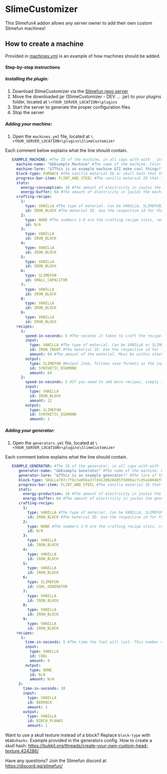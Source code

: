 # SlimeCustomizer
This Slimefun4 addon allows any server owner to add their own custom Slimefun machines!

## How to create a machine
Provided in [machines.yml](https://github.com/NCBPFluffyBear/SlimeCustomizer/blob/master/src/main/resources/machines.yml) is an example of how machines should be added.

#### Step-by-step instructions
##### Installing the plugin:
1. Download SlimeCustomizer via the [Slimefun repo server](https://thebusybiscuit.github.io/builds/NCBPFluffyBear/SlimeCustomizer/master/)
2. Move the downloaded jar (SlimeCustomizer - DEV ... .jar) to your plugins folder, located at `\<YOUR_SERVER_LOCATION>\plugins`
3. Start the server to generate the proper configuration files
4. Stop the server

##### Adding your machine:
1. Open the `machines.yml` file, located at `\<YOUR_SERVER_LOCATION>\plugins\SlimeCustomizer`

Each comment below explains what the line should contain.
```yaml
   EXAMPLE_MACHINE: #The ID of the machine, in all caps with with _ instead of spaces. THIS IS THE ONLY KEY YOU SHOULD EDIT!
     machine-name: "&bExample Machine" #The name of the machine. Color codes accepted.
     machine-lore: "&7This is an example machine &7I make cool things!" #The lore of the machine. Color codes accepted.
     block-type: FURNACE #The vanilla material ID or skull hash that the machine will use.
     progress-bar-item: FLINT_AND_STEEL #The vanilla material ID that the machine's progress bar will use.
     stats:
       energy-consumption: 16 #The amount of electricity in joules the machine consumes per Slimefun tick.
       energy-buffer: 64 #The amount of electricity in joules the machine can store.
     crafting-recipe:
       1:
         type: VANILLA #The type of material. Can be VANILLA, SLIMEFUN, or NONE
         id: IRON_BLOCK #The material ID. Use the respective id for the type of material. Can be left blank if type is NONE.
       2:
         type: NONE #The numbers 1-9 are the crafting recipe slots, read left to right, row by row.
         id: N/A
       3:
         type: VANILLA
         id: IRON_BLOCK
       4:
         type: VANILLA
         id: IRON_BLOCK
       5:
         type: VANILLA
         id: IRON_BLOCK
       6:
         type: SLIMEFUN
         id: SMALL_CAPACITOR
       7:
         type: VANILLA
         id: IRON_BLOCK
       8:
         type: VANILLA
         id: IRON_BLOCK
       9:
         type: VANILLA
         id: IRON_BLOCK
     recipes:
       1:
         speed-in-seconds: 5 #The seconds it takes to craft the recipe. May not seem to align due to modified Slimefun tick speeds.
         input:
           type: VANILLA #The type of material. Can be VANILLA or SLIMEFUN
           id: IRON_INGOT #The material ID. Use the respective id for the type of material.
           amount: 64 #The amount of the material. Must be within stack size limits.
         output:
           type: SLIMEFUN #Output item, follows save formats as the input
           id: SYNTHETIC_DIAMOND
           amount: 64
       2:
         speed-in-seconds: 5 #If you need to add more recipes, simply increment the recipe number.
         input:
           type: VANILLA
           id: IRON_BLOCK
           amount: 12
         output:
           type: SLIMEFUN
           id: SYNTHETIC_DIAMOND
           amount: 1
```

##### Adding your generator:
1. Open the `generators.yml` file, located at `\<YOUR_SERVER_LOCATION>\plugins\SlimeCustomizer`

Each comment below explains what the line should contain.
```yaml
   EXAMPLE_GENERATOR: #The ID of the generator, in all caps with with _ instead of spaces. THIS IS THE ONLY KEY YOU SHOULD EDIT!
      generator-name: "&bExample Generator" #The name of the machine. Color codes accepted.
      generator-lore: "&7This is an example generator!" #The lore of the machine. Color codes accepted.
      block-type: SKULLe707c7f6c3a056a377d4120028405fdd09acfcd5ae804bfde0f653be866afe39 #The vanilla material ID or skull hash that the generator will use. 
      progress-bar-item: FLINT_AND_STEEL #The vanilla material ID that the machine's progress bar will use.
      stats:
        energy-production: 16 #The amount of electricity in joules the generator produces per Slimefun tick.
        energy-buffer: 64 #The amount of electricity in joules the generator can store.
      crafting-recipe:
        1:
          type: VANILLA #The type of material. Can be VANILLA, SLIMEFUN, or NONE
          id: IRON_BLOCK #The material ID. Use the respective id for the type of material. Can be left blank if type is NONE.
        2:
          type: NONE #The numbers 1-9 are the crafting recipe slots, read left to right, row by row.
          id: N/A
        3:
          type: VANILLA
          id: IRON_BLOCK
        4:
          type: VANILLA
          id: IRON_BLOCK
        5:
          type: VANILLA
          id: IRON_BLOCK
        6:
          type: SLIMEFUN
          id: COAL_GENERATOR
        7:
          type: VANILLA
          id: IRON_BLOCK
        8:
          type: VANILLA
          id: IRON_BLOCK
        9:
          type: VANILLA
          id: IRON_BLOCK
     recipes:
       1:
         time-in-seconds: 5 #The time the fuel will last. This number may not match in game depending on custom tick delays.
         input:
           type: VANILLA
           id: COAL
           amount: 9
         output:
           type: NONE
           id: N/A
           amount: N/A
      2:
        time-in-seconds: 10
        input:
          type: VANILLA
          id: BEDROCK
          amount: 1
        output:
          type: VANILLA
          id: BIRCH_PLANKS
          amount: 1
```

Want to use a skull texture instead of a block? Replace `block-type` with `HEAD<hash>`. Example provided in the generators config.
How to create a skull hash: https://bukkit.org/threads/create-your-own-custom-head-texture.424286/

Have any questions? Join the Slimefun discord at https://discord.gg/slimefun/